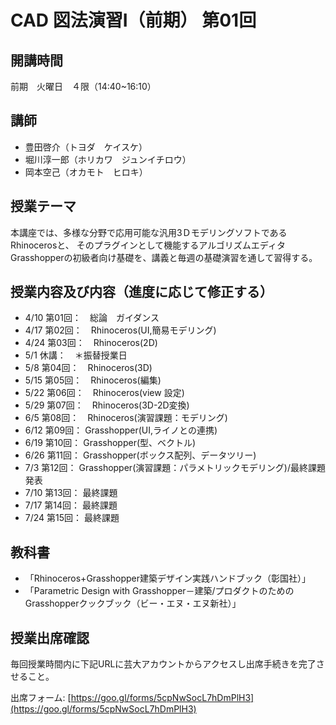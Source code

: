 # CAD 図法演習Ⅰ（前期） 第01回

## 開講時間
前期　火曜日　４限（14:40~16:10）


## 講師
- 豊田啓介（トヨダ　ケイスケ）
- 堀川淳一郎（ホリカワ　ジュンイチロウ）
- 岡本空己（オカモト　ヒロキ）

## 授業テーマ
本講座では、多様な分野で応用可能な汎用3ＤモデリングソフトであるRhinocerosと、
そのプラグインとして機能するアルゴリズムエディタGrasshopperの初級者向け基礎を、講義と毎週の基礎演習を通して習得する。


## 授業内容及び内容（進度に応じて修正する）
- 4/10  第01回：　総論　ガイダンス
- 4/17  第02回：　Rhinoceros(UI,簡易モデリング)
- 4/24  第03回：　Rhinoceros(2D)
- 5/1   休講：　＊振替授業日
- 5/8   第04回：　Rhinoceros(3D)
- 5/15  第05回：　Rhinoceros(編集)
- 5/22  第06回：　Rhinoceros(view 設定)
- 5/29  第07回：　Rhinoceros(3D-2D変換)
- 6/5   第08回：　Rhinoceros(演習課題：モデリング)
- 6/12  第09回： Grasshopper(UI,ライノとの連携)
- 6/19  第10回： Grasshopper(型、ベクトル)
- 6/26  第11回： Grasshopper(ボックス配列、データツリー)
- 7/3   第12回： Grasshopper(演習課題：パラメトリックモデリング)/最終課題発表
- 7/10  第13回： 最終課題
- 7/17  第14回： 最終課題
- 7/24  第15回： 最終課題


## 教科書
- 「Rhinoceros+Grasshopper建築デザイン実践ハンドブック（彰国社）」
- 「Parametric Design with Grasshopper－建築/プロダクトのためのGrasshopperクックブック（ビー・エヌ・エヌ新社）」

## 授業出席確認
毎回授業時間内に下記URLに芸大アカウントからアクセスし出席手続きを完了させること。

出席フォーム: [https://goo.gl/forms/5cpNwSocL7hDmPlH3](https://goo.gl/forms/5cpNwSocL7hDmPlH3)
